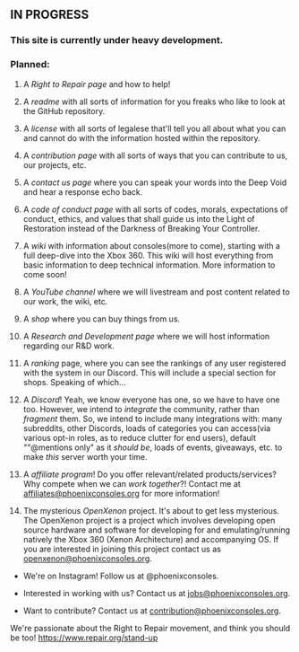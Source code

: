 ## IN PROGRESS

### This site is currently under heavy development. 

### Planned: 

1. A *Right to Repair page* and how to help!
2. A *readme* with all sorts of information for you freaks who like to look at the GitHub repository.

3. A *license* with all sorts of legalese that'll tell you all about what you can and cannot do with the information hosted within the repository.

4. A *contribution page* with all sorts of ways that you can contribute to us, our projects, etc.

5. A *contact us page* where you can speak your words into the Deep Void and hear a response echo back.

6. A *code of conduct page* with all sorts of codes, morals, expectations of conduct, ethics, and values that shall guide us into the Light of Restoration instead of the Darkness of Breaking Your Controller.

7. A *wiki* with information about consoles(more to come), starting with a full deep-dive into the Xbox 360. This wiki will host everything from basic information to deep technical information. More information to come soon!

8. A *YouTube channel* where we will livestream and post content related to our work, the wiki, etc.

9. A *shop* where you can buy things from us.

10. A *Research and Development page* where we will host information regarding our R&D work.

11. A *ranking* page, where you can see the rankings of any user registered with the system in our Discord. This will include a special section for shops. Speaking of which...

12. A *Discord*! Yeah, we know everyone has one, so we have to have one too. However, we intend to *integrate* the community, rather than *fragment* them. So, we intend to include many integrations with: many subreddits, other Discords, loads of categories you can access(via various opt-in roles, as to reduce clutter for end users), default ""@mentions only" as it *should be*, loads of events, giveaways, etc. to make *this* server worth your time.

13. A *affiliate program*! Do you offer relevant/related products/services? Why compete when we can *work together*?! Contact me at affiliates@phoenixconsoles.org for more information!

14. The mysterious *OpenXenon* project. It's about to get less mysterious. The OpenXenon project is a project which involves developing open source hardware and software for developing for and emulating/running natively the Xbox 360 (Xenon Architecture) and accompanying OS. If you are interested in joining this project contact us as openxenon@phoenixconsoles.org.




- We're on Instagram! Follow us at @phoenixconsoles.

- Interested in working with us? Contact us at jobs@phoenixconsoles.org.

- Want to contribute? Contact us at contribution@phoenixconsoles.org.


We're passionate about the Right to Repair movement, and think you should be too! https://www.repair.org/stand-up